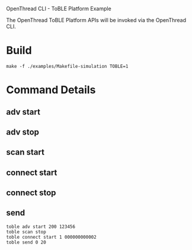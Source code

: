 OpenThread CLI - ToBLE Platform Example

The OpenThread ToBLE Platform APIs will be invoked via the OpenThread CLI.

# Build
```
make -f ./examples/Makefile-simulation TOBLE=1
```

# Command Details

## adv start <interval> <advData>

## adv stop

## scan start <interval> <window>

## connect start <addrType> <address>

## connect stop

## send <connId> <length>

```
toble adv start 200 123456
toble scan stop
toble connect start 1 000000000002
toble send 0 20
```
